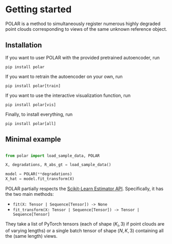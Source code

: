 # Getting started

POLAR is a method to simultaneously register numerous highly degraded point clouds corresponding to views of the same unknown reference object.

## Installation

If you want to user POLAR with the provided pretrained autoencoder, run
```
pip install polar
```

If you want to retrain the autoencoder on your own, run
```
pip install polar[train]
```

If you want to use the interactive visualization function, run
```
pip install polar[vis]
```

Finally, to install everything, run
```
pip install polar[all]
```



## Minimal example

```python

from polar import load_sample_data, POLAR

X, degradations, R_abs_gt = load_sample_data()

model = POLAR(**degradations)
X_hat = model.fit_transform(X)
```
POLAR partially respects the [Scikit-Learn Estimator API](https://scikit-learn.org/stable/modules/generated/sklearn.base.BaseEstimator.html#sklearn.base.BaseEstimator). Specifically, it has the two main methods:

- `fit(X: Tensor | Sequence[Tensor]) -> None` 
- `fit_transform(X: Tensor | Sequence[Tensor]) -> Tensor | Sequence[Tensor]`

They take a list of PyTorch tensors (each of shape $(K_i, 3)$ if point clouds are of varying lengths) or a single batch tensor of shape
$(N, K, 3)$ containing all the (same length) views.
